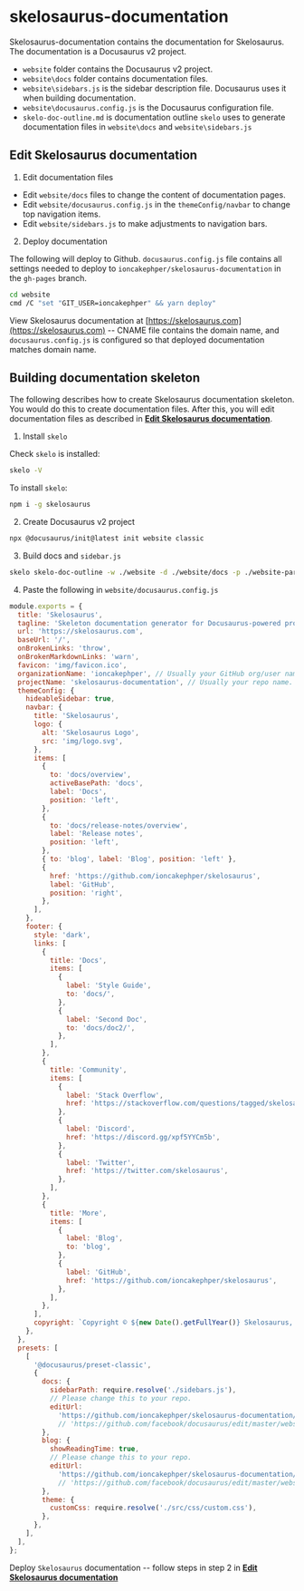 # skelosaurus-documentation

Skelosaurus-documentation contains the documentation for Skelosaurus. The documentation is a Docusaurus v2 project.

- `website` folder contains the Docusaurus v2 project.
- `website\docs` folder contains documentation files.
- `website\sidebars.js` is the sidebar description file. Docusaurus uses it when building documentation.
- `website\docusaurus.config.js` is the Docusaurus configuration file.
- `skelo-doc-outline.md` is documentation outline `skelo` uses to generate documentation files in `website\docs` and `website\sidebars.js`

## Edit Skelosaurus documentation

1. Edit documentation files

- Edit `website/docs` files to change the content of documentation pages.
- Edit `website/docusaurus.config.js` in the `themeConfig/navbar` to change top navigation items.
- Edit `website/sidebars.js` to make adjustments to navigation bars.

2. Deploy documentation

The following will deploy to Github. `docusaurus.config.js` file contains all settings needed to deploy to `ioncakephper/skelosaurus-documentation` in the `gh-pages` branch.

```bash
cd website
cmd /C "set "GIT_USER=ioncakephper" && yarn deploy"
```

View Skelosaurus documentation at [https://skelosaurus.com](https://skelosaurus.com) -- CNAME file contains the domain name, and `docusaurus.config.js` is configured so that deployed documentation matches domain name.

## Building documentation skeleton

The following describes how to create Skelosaurus documentation skeleton. You would do this to create documentation files. After this, you will edit documentation files as described in [**Edit Skelosaurus documentation**](#edit-skelosaurus-documentation).

1. Install `skelo`

Check `skelo` is installed:

```bash
skelo -V
```

To install `skelo`:

```bash
npm i -g skelosaurus
```

2. Create Docusaurus v2 project

```bash
npx @docusaurus/init@latest init website classic
```

3. Build docs and `sidebar.js`

```bash
skelo skelo-doc-outline -w ./website -d ./website/docs -p ./website-parts
```

4. Paste the following in `website/docusaurus.config.js`

```js
module.exports = {
  title: 'Skelosaurus',
  tagline: 'Skeleton documentation generator for Docusaurus-powered projects',
  url: 'https://skelosaurus.com',
  baseUrl: '/',
  onBrokenLinks: 'throw',
  onBrokenMarkdownLinks: 'warn',
  favicon: 'img/favicon.ico',
  organizationName: 'ioncakephper', // Usually your GitHub org/user name.
  projectName: 'skelosaurus-documentation', // Usually your repo name.
  themeConfig: {
    hideableSidebar: true,
    navbar: {
      title: 'Skelosaurus',
      logo: {
        alt: 'Skelosaurus Logo',
        src: 'img/logo.svg',
      },
      items: [
        {
          to: 'docs/overview',
          activeBasePath: 'docs',
          label: 'Docs',
          position: 'left',
        },
        {
          to: 'docs/release-notes/overview',
          label: 'Release notes',
          position: 'left',
        },
        { to: 'blog', label: 'Blog', position: 'left' },
        {
          href: 'https://github.com/ioncakephper/skelosaurus',
          label: 'GitHub',
          position: 'right',
        },
      ],
    },
    footer: {
      style: 'dark',
      links: [
        {
          title: 'Docs',
          items: [
            {
              label: 'Style Guide',
              to: 'docs/',
            },
            {
              label: 'Second Doc',
              to: 'docs/doc2/',
            },
          ],
        },
        {
          title: 'Community',
          items: [
            {
              label: 'Stack Overflow',
              href: 'https://stackoverflow.com/questions/tagged/skelosaurus',
            },
            {
              label: 'Discord',
              href: 'https://discord.gg/xpf5YYCm5b',
            },
            {
              label: 'Twitter',
              href: 'https://twitter.com/skelosaurus',
            },
          ],
        },
        {
          title: 'More',
          items: [
            {
              label: 'Blog',
              to: 'blog',
            },
            {
              label: 'GitHub',
              href: 'https://github.com/ioncakephper/skelosaurus',
            },
          ],
        },
      ],
      copyright: `Copyright © ${new Date().getFullYear()} Skelosaurus, Inc. Built with Docusaurus. Outlined with Skelosaurus.`,
    },
  },
  presets: [
    [
      '@docusaurus/preset-classic',
      {
        docs: {
          sidebarPath: require.resolve('./sidebars.js'),
          // Please change this to your repo.
          editUrl:
            'https://github.com/ioncakephper/skelosaurus-documentation/edit/master/website/',
            // 'https://github.com/facebook/docusaurus/edit/master/website/',
        },
        blog: {
          showReadingTime: true,
          // Please change this to your repo.
          editUrl:
            'https://github.com/ioncakephper/skelosaurus-documentation/edit/master/website/',
            // 'https://github.com/facebook/docusaurus/edit/master/website/blog/',
        },
        theme: {
          customCss: require.resolve('./src/css/custom.css'),
        },
      },
    ],
  ],
};

```

Deploy `Skelosaurus` documentation -- follow steps in step 2 in [**Edit Skelosaurus documentation**](#edit-skelosaurus-documentation)


